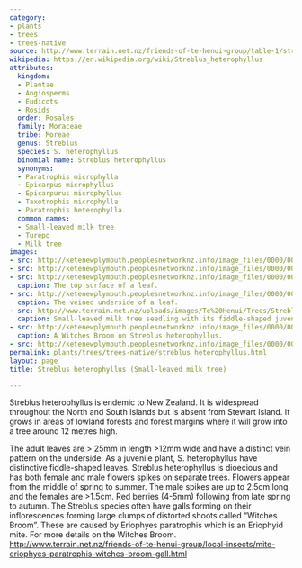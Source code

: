 ```yaml
---
category:
- plants
- trees
- trees-native
source: http://www.terrain.net.nz/friends-of-te-henui-group/table-1/streblus-heterophyllus-small-leaved-milk-tree.html
wikipedia: https://en.wikipedia.org/wiki/Streblus_heterophyllus
attributes:
  kingdom:
  - Plantae
  - Angiosperms
  - Eudicots
  - Rosids
  order: Rosales
  family: Moraceae
  tribe: Moreae
  genus: Streblus
  species: S. heterophyllus
  binomial name: Streblus heterophyllus
  synonyms:
  - Paratrophis microphylla
  - Epicarpus microphyllus
  - Epicarpurus microphyllus
  - Taxotrophis microphylla
  - Paratrophis heterophylla.
  common names:
  - Small-leaved milk tree
  - Turepo
  - Milk tree
images:
- src: http://ketenewplymouth.peoplesnetworknz.info/image_files/0000/0005/9349/Streblus_heterophyllus.JPG
- src: http://ketenewplymouth.peoplesnetworknz.info/image_files/0000/0005/9344/Streblus_heterophyllus-009.JPG
- src: http://ketenewplymouth.peoplesnetworknz.info/image_files/0000/0005/9334/Streblus_heterophyllus-001.JPG
  caption: The top surface of a leaf.
- src: http://ketenewplymouth.peoplesnetworknz.info/image_files/0000/0005/9339/Streblus_heterophyllus-002.JPG
  caption: The veined underside of a leaf.
- src: http://www.terrain.net.nz/uploads/images/Te%20Henui/Trees/Streblus_heterophyllus_11.JPG
  caption: Small-leaved milk tree seedling with its fiddle-shaped juvenile foliage.
- src: http://ketenewplymouth.peoplesnetworknz.info/image_files/0000/0005/9279/Eriophyes_paratrophis_on_Streblus_heterophyllus_.JPG
  caption: A Witches Broom on Streblus heterophyllus.
- src: http://ketenewplymouth.peoplesnetworknz.info/image_files/0000/0005/9284/Eriophyes_paratrophis_on_Streblus_heterophyllus_-001.JPG
permalink: plants/trees/trees-native/streblus_heterophyllus.html
layout: page
title: Streblus heterophyllus (Small-leaved milk tree)

---
```

Streblus heterophyllus is endemic to New Zealand. It is widespread throughout the North and South Islands but is absent from Stewart Island. It grows in areas of lowland forests and forest margins where it will grow into a tree around 12 metres high.

The adult leaves are > 25mm in length >12mm wide and have a distinct vein pattern on the underside. As a juvenile plant, S. heterophyllus have distinctive fiddle-shaped leaves.
Streblus heterophyllus is dioecious and has both female and male flowers spikes on separate trees. Flowers appear from the middle of spring to summer. The male spikes are up to 2.5cm long and the females are >1.5cm. Red berries (4-5mm) following from late spring to autumn.
The Streblus species often have galls forming on their inflorescences forming large  clumps of distorted shoots called “Witches Broom”. These are caused by Eriophyes  paratrophis which is an Eriophyid mite.
For more details on the Witches Broom. <a href="friends-of-te-henui-group/local-insects/mite-eriophyes-paratrophis-witches-broom-gall.html" target="_blank">http://www.terrain.net.nz/friends-of-te-henui-group/local-insects/mite-eriophyes-paratrophis-witches-broom-gall.html</a>
